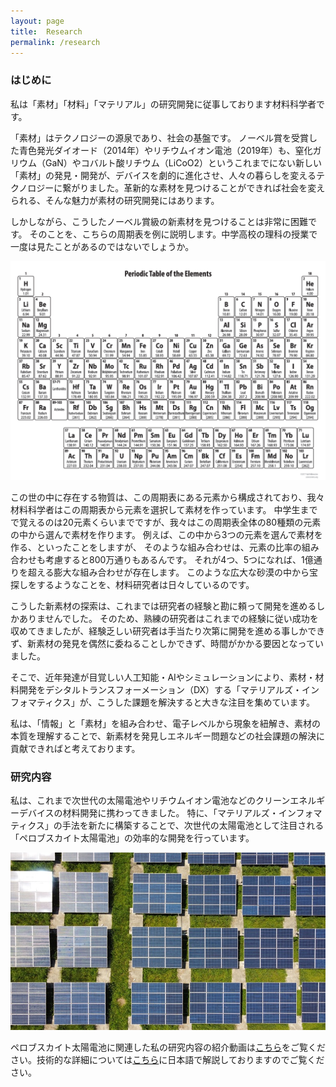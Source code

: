 ```yaml
---
layout: page
title:  Research
permalink: /research
---
```


### はじめに

私は「素材」「材料」「マテリアル」の研究開発に従事しております材料科学者です。

「素材」はテクノロジーの源泉であり、社会の基盤です。
ノーベル賞を受賞した青色発光ダイオード（2014年）やリチウムイオン電池（2019年）も、窒化ガリウム（GaN）やコバルト酸リチウム（LiCoO2）というこれまでにない新しい「素材」の発見・開発が、デバイスを劇的に進化させ、人々の暮らしを変えるテクノロジーに繋がりました。革新的な素材を見つけることができれば社会を変えられる、そんな魅力が素材の研究開発にはあります。

しかしながら、こうしたノーベル賞級の新素材を見つけることは非常に困難です。
そのことを、こちらの周期表を例に説明します。中学高校の理科の授業で一度は見たことがあるのではないでしょうか。

![エビフライトライアングル](../assets/img/periodic_table.png)

この世の中に存在する物質は、この周期表にある元素から構成されており、我々材料科学者はこの周期表から元素を選択して素材を作っています。
中学生までで覚えるのは20元素くらいまでですが、我々はこの周期表全体の80種類の元素の中から選んで素材を作ります。
例えば、この中から3つの元素を選んで素材を作る、といったことをしますが、
そのような組み合わせは、元素の比率の組み合わせも考慮すると800万通りもあるんです。
それが4つ、5つになれば、1億通りを超える膨大な組み合わせが存在します。
このような広大な砂漠の中から宝探しをするようなことを、材料研究者は日々しているのです。

こうした新素材の探索は、これまでは研究者の経験と勘に頼って開発を進めるしかありませんでした。
そのため、熟練の研究者はこれまでの経験に従い成功を収めてきましたが、経験乏しい研究者は手当たり次第に開発を進める事しかできず、新素材の発見を偶然に委ねることしかできず、時間がかかる要因となっていました。


そこで、近年発達が目覚しい人工知能・AIやシミュレーションにより、素材・材料開発をデシタルトランスフォーメーション（DX）する「マテリアルズ・インフォマティクス」が、こうした課題を解決すると大きな注目を集めています。

私は、「情報」と「素材」を組み合わせ、電子レベルから現象を紐解き、素材の本質を理解することで、新素材を発見しエネルギー問題などの社会課題の解決に貢献できればと考えております。


### 研究内容

私は、これまで次世代の太陽電池やリチウムイオン電池などのクリーンエネルギーデバイスの材料開発に携わってきました。
特に、「マテリアルズ・インフォマティクス」の手法を新たに構築することで、次世代の太陽電池として注目される「ペロブスカイト太陽電池」の効率的な開発を行っています。

![エビフライトライアングル](../assets/img/solar_cell.jpg)

ペロブスカイト太陽電池に関連した私の研究内容の紹介動画は[こちら](https://youtu.be/i71Tz72NnQ8)をご覧ください。技術的な詳細については[こちら](../assets/pdf/p0115-2.pdf)に日本語で解説しておりますのでご覧ください。